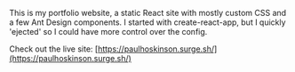 This is my portfolio website, a static React site with mostly custom CSS and a few Ant Design components. I started with create-react-app, but I quickly 'ejected' so I could have more control over the config.

Check out the live site: [https://paulhoskinson.surge.sh/](https://paulhoskinson.surge.sh/)
